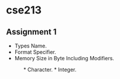 # cse213

## Assignment 1
<ul>
<li>Types Name.</li>
<li>Format Specifier.</li>
<li>Memory Size in Byte Including Modifiers.</li>
<ul>
* Character.
* Integer.
